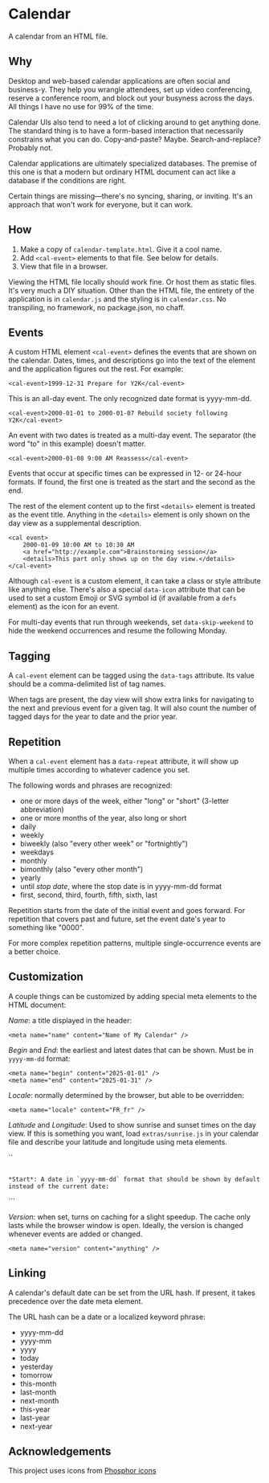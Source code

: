 # Calendar

A calendar from an HTML file.

## Why
Desktop and web-based calendar applications are often social and business-y. They help you wrangle attendees, set up video conferencing, reserve a conference room, and block out your busyness across the days. All things I have no use for 99% of the time.

Calendar UIs also tend to need a lot of clicking around to get anything done. The standard thing is to have a form-based interaction that necessarily constrains what you can do. Copy-and-paste? Maybe. Search-and-replace? Probably not.

Calendar applications are ultimately specialized databases. The premise of this one is that a modern but ordinary HTML document can act like a database if the conditions are right.

Certain things are missing—there's no syncing, sharing, or inviting. It's an approach that won't work for everyone, but it can work.

## How
1. Make a copy of `calendar-template.html`. Give it a cool name.
2. Add `<cal-event>` elements to that file. See below for details.
3. View that file in a browser.

Viewing the HTML file locally should work fine. Or host them as static files. It's very much a DIY situation. Other than the HTML file, the entirety of the application is in `calendar.js` and the styling is in `calendar.css`. No transpiling, no framework, no package.json, no chaff.

## Events

A custom HTML element `<cal-event>` defines the events that are shown on the calendar. Dates, times, and descriptions go into the text of the element and the application figures out the rest. For example:

```
<cal-event>1999-12-31 Prepare for Y2K</cal-event>
```

This is an all-day event. The only recognized date format is yyyy-mm-dd.

```
<cal-event>2000-01-01 to 2000-01-07 Rebuild society following Y2K</cal-event>
```

An event with two dates is treated as a multi-day event. The separator (the word "to" in this example) doesn't matter.

```
<cal-event>2000-01-08 9:00 AM Reassess</cal-event>
```

Events that occur at specific times can be expressed in 12- or 24-hour formats. If found, the first one is treated as the start and the second as the end.

The rest of the element content up to the first `<details>` element is treated as the event title. Anything in the `<details>` element is only shown on the day view as a supplemental description.

```
<cal event>
    2000-01-09 10:00 AM to 10:30 AM
    <a href="http://example.com">Brainstorming session</a>
    <details>This part only shows up on the day view.</details>
</cal-event>
```

Although `cal-event` is a custom element, it can take a class or style attribute like anything else. There's also a special `data-icon` attribute that can be used to set a custom Emoji or SVG symbol id (if available from a `defs` element) as the icon for an event.

For multi-day events that run through weekends, set `data-skip-weekend` to hide the weekend occurrences and resume the following Monday.


## Tagging
A `cal-event` element can be tagged using the `data-tags` attribute. Its value should be a comma-delimited list of tag names.

When tags are present, the day view will show extra links for navigating to the next and previous event for a given tag. It will also count the number of tagged days for the year to date and the prior year.


## Repetition
When a `cal-event` element has a `data-repeat` attribute, it will show up multiple times according to whatever cadence you set.

The following words and phrases are recognized:

  - one or more days of the week, either "long" or "short" (3-letter abbreviation)
  - one or more months of the year, also long or short
  - daily
  - weekly
  - biweekly (also "every other week" or "fortnightly")
  - weekdays
  - monthly
  - bimonthly (also "every other month")
  - yearly
  - until _stop date_, where the stop date is in yyyy-mm-dd format
  - first, second, third, fourth, fifth, sixth, last

Repetition starts from the date of the initial event and goes forward. For repetition that covers past and future, set the event date's year to something like "0000".

For more complex repetition patterns, multiple single-occurrence events are a better choice.

## Customization
A couple things can be customized by adding special meta elements to the HTML document:

*Name*: a title displayed in the header:
```
<meta name="name" content="Name of My Calendar" />
```

*Begin* and *End*: the earliest and latest dates that can be shown. Must be in `yyyy-mm-dd` format:
```
<meta name="begin" content="2025-01-01" />
<meta name="end" content="2025-01-31" />
```


*Locale*: normally determined by the browser, but able to be overridden:
```
<meta name="locale" content="FR_fr" />
```

*Latitude* and *Longitude*: Used to show sunrise and sunset times on the day view. If this is something you want, load `extras/sunrise.js` in your calendar file and describe your latitude and longitude using meta elements.

``
<meta name="latitude" content="40.7128" />
<meta name="longitude" content="-74.006" />
<script defer src="extras/sunrise.js"></script>
```

*Start*: A date in `yyyy-mm-dd` format that should be shown by default instead of the current date:

```
<meta name="date" content="1999-12-31" />
```

*Version*: when set, turns on caching for a slight speedup. The cache only lasts while the browser window is open. Ideally, the version is changed whenever events are added or changed.

```
<meta name="version" content="anything" />
```

## Linking
A calendar's default date can be set from the URL hash. If present, it takes precedence over the date meta element.

The URL hash can be a date or a localized keyword phrase:
  - yyyy-mm-dd
  - yyyy-mm
  - yyyy
  - today
  - yesterday
  - tomorrow
  - this-month
  - last-month
  - next-month
  - this-year
  - last-year
  - next-year


## Acknowledgements

This project uses icons from [Phosphor icons](https://github.com/phosphor-icons/core)
